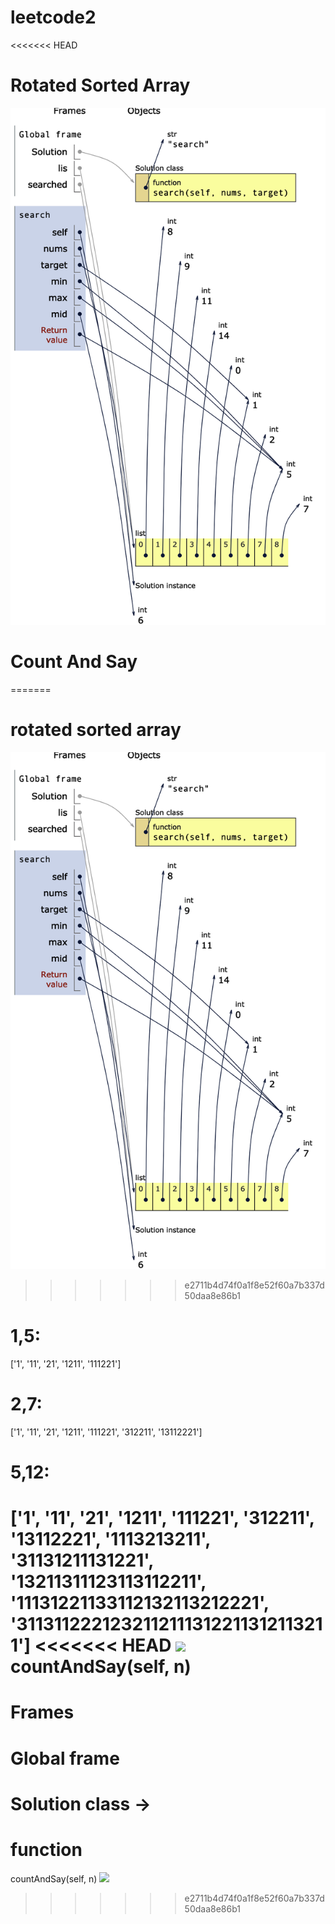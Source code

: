 # leetcode2
<<<<<<< HEAD
# Rotated Sorted Array
![](img/rotatedSortedArray.png)


# Count And Say
=======
# rotated sorted array
![](img/rotatedSortedArray.png)
>>>>>>> e2711b4d74f0a1f8e52f60a7b337d50daa8e86b1

# 1,5:
['1', '11', '21', '1211', '111221']
# 2,7:
['1', '11', '21', '1211', '111221', '312211', '13112221']
# 5,12:
['1', '11', '21', '1211', '111221', '312211', '13112221', '1113213211', '31131211131221', '13211311123113112211', '11131221133112132113212221', '3113112221232112111312211312113211']
<<<<<<< HEAD
![](/Users/gideonscrawley/spd1-4/leetcode2/img/countAndSay.png)
countAndSay(self, n)
=======
# Frames
# Global frame
# Solution class ->
# function
countAndSay(self, n)
![](/Users/gideonscrawley/spd1-4/leetcode2/img/countAndSay.png)
>>>>>>> e2711b4d74f0a1f8e52f60a7b337d50daa8e86b1
